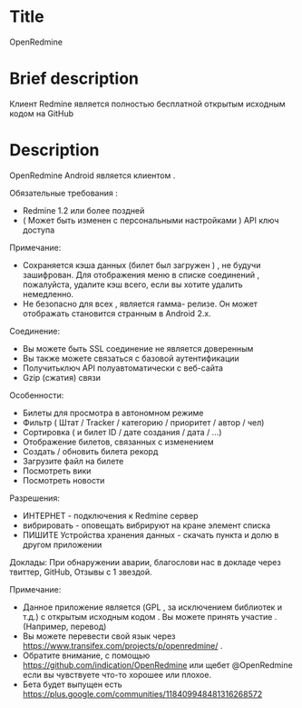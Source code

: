 Title
===========
OpenRedmine

Brief description
===========
Клиент Redmine является полностью бесплатной открытым исходным кодом на GitHub


Description
==========
OpenRedmine Android является клиентом .

Обязательные требования :
* Redmine 1.2 или более поздней
* ( Может быть изменен с персональными настройками ) API ключ доступа

Примечание:
* Сохраняется кэша данных (билет был загружен ) , не будучи зашифрован. Для отображения меню в списке соединений , пожалуйста, удалите кэш всего, если вы хотите удалить немедленно. 
* Не безопасно для всех , является гамма- релизе. Он может отображать становится странным в Android 2.x.

Соединение:
* Вы можете быть SSL соединение не является доверенным
* Вы также можете связаться с базовой аутентификации
* Получитьключ API полуавтоматически с веб-сайта
* Gzip (сжатия) связи

Особенности:
* Билеты для просмотра в автономном режиме
* Фильтр ( Штат / Tracker / категорию / приоритет / автор / чел)
* Сортировка ( и билет ID / дате создания / дата / ...)
* Отображение билетов, связанных с изменением
* Создать / обновить билета рекорд
* Загрузите файл на билете
* Посмотреть вики
* Посмотреть новости

Разрешения:
* ИНТЕРНЕТ - подключения к Redmine сервер
* вибрировать - оповещать вибрируют на кране элемент списка
* ПИШИТЕ Устройства хранения данных - скачать пункта и долю в другом приложении

Доклады:
При обнаружении аварии, благослови нас в докладе через твиттер, GitHub, Отзывы с 1 звездой.

Примечание:
* Данное приложение является (GPL , за исключением библиотек и т.д.) с открытым исходным кодом . Вы можете принять участие . (Например, перевод)
* Вы можете перевести свой ​​язык через https://www.transifex.com/projects/p/openredmine/ .
* Обратите внимание, с помощью https://github.com/indication/OpenRedmine или щебет @OpenRedmine если вы чувствуете что-то хорошее или плохое.
* Бета будет выпущен есть https://plus.google.com/communities/118409948481316268572